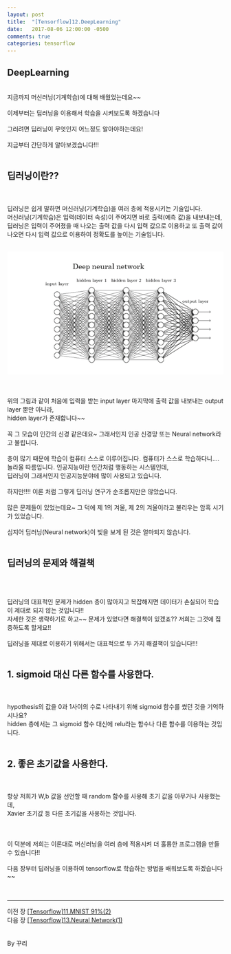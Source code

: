 ```yaml
---
layout: post
title:  "[Tensorflow]12.DeepLearning"
date:   2017-08-06 12:00:00 -0500
comments: true
categories: tensorflow
---
```



## DeepLearning

<br>
지금까지 머신러닝(기계학습)에 대해 배웠었는데요~~
<br>
<br>
이제부터는 딥러닝을 이용해서 학습을 시켜보도록 하겠습니다
<br>
<br>
그러려면 딥러닝이 무엇인지 어느정도 알아야하는데요!
<br>
<br>
지금부터 간단하게 알아보겠습니다!!!

<br>
<br>

## 딥러닝이란??

<br>
<br>
딥러닝은 쉽게 말하면 머신러닝(기계학습)을 여러 층에 적용시키는 기술입니다.
<br>
머신러닝(기계학습)은 입력(데이터 속성)이 주어지면 바로 출력(예측 값)을 내보내는데,
<br>
딥러닝은 입력이 주어졌을 때 나오는 출력 값을 다시 입력 값으로 이용하고 또 출력 값이 나오면 다시 입력 값으로 이용하여 정확도를 높이는 기술입니다.
<br>
<br>

![image](/image/tensorflow_img/d1.png)


<br>
<br>
위의 그림과 같이 처음에 입력을 받는 input layer 마지막에 출력 값을 내보내는 output layer 뿐만 아니라,
<br>
hidden layer가 존재합니다~~
<br>
<br>
꼭 그 모습이 인간의 신경 같은데요~ 그래서인지 인공 신경망 또는 Neural network라고 불립니다.
<br> 
<br>
층이 많기 때문에 학습이 컴퓨터 스스로 이루어집니다. 컴퓨터가 스스로 학습하다니....
<br>
놀라울 따름입니다. 인공지능이란 인간처럼 행동하는 시스템인데,
<br>
딥러닝이 그래서인지 인공지능분야에 많이 사용되고 있습니다. 
<br>
<br>
하지만!!!! 이론 처럼 그렇게 딥러닝 연구가 순조롭지만은 않았습니다.
<br>
<br>
많은 문제들이 있었는데요~ 그 덕에 제 1의 겨울, 제 2의 겨울이라고 불리우는 암흑 시기가 있었습니다.
<br>
<br>
심지어 딥러닝(Neural network)이 빛을 보게 된 것은 얼마되지 않습니다.
<br>
<br>

## 딥러닝의 문제와 해결책

<br>
<br>

딥러닝의 대표적인 문제가 hidden 층이 많아지고 복잡해지면 데이터가 손실되어 학습이 제대로 되지 않는 것입니다!!
<br>
자세한 것은 생략하기로 하고~~ 문제가 있었다면 해결책이 있겠죠?? 저희는 그것에 집중하도록 할게요!!
<br>
<br>
딥러닝을 제대로 이용하기 위해서는 대표적으로 두 가지 해결책이 있습니다!!!
<br>
<br>

## 1. sigmoid 대신 다른 함수를 사용한다.

<br>
<br>
hypothesis의 값을 0과 1사이의 수로 나타내기 위해 sigmoid 함수를 썼던 것을 기억하시나요?
<br>
hidden 층에서는 그 sigmoid 함수 대신에 relu라는 함수나 다른 함수를 이용하는 것입니다.
<br>
<br>

## 2. 좋은 초기값을 사용한다.

<br>
<br>
항상 저희가 W,b 값을 선언할 때 random 함수를 사용해 초기 값을 아무거나 사용했는데,
<br>
Xavier 초기값 등 다른 초기값을 사용하는 것입니다.
<br>
<br>
<br>
<br>
이 덕분에 저희는 이론대로 머신러닝을 여러 층에 적용시켜 더 훌륭한 프로그램을 만들 수 있습니다!!
<br>
<br>
다음 장부터 딥러닝을 이용하여 tensorflow로 학습하는 방법을 배워보도록 하겠습니다~~

<br>
<br>
<br>

- - -
이전 장 [[Tensorflow]11.MNIST 91%(2)](https://kookyungmin.github.io/tensorflow/2017/08/06/tensorflow12.html)
<br>
다음 장 [[Tensorflow]13.Neural Network(1)](https://kookyungmin.github.io/tensorflow/2017/08/06/tensorflow14.html)
<br>
<br>
<br>
By 꾸리
